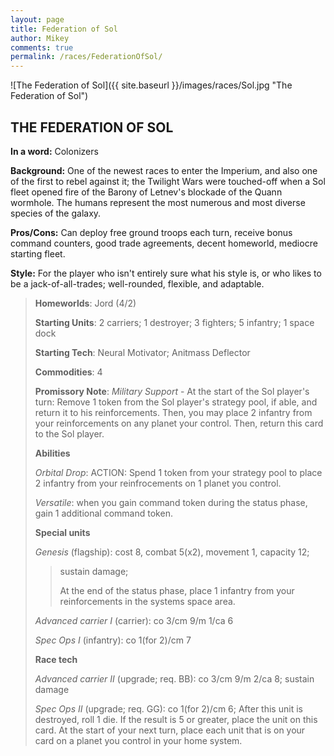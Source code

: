 ```yaml
---
layout: page
title: Federation of Sol
author: Mikey
comments: true
permalink: /races/FederationOfSol/
---
```


![The Federation of Sol]({{ site.baseurl }}/images/races/Sol.jpg "The Federation of Sol")

## THE FEDERATION OF SOL

**In a word:** Colonizers

**Background:** One of the newest races to enter the Imperium, and also one of the first to rebel against it; the Twilight Wars were touched-off when a Sol fleet opened fire of the Barony of Letnev's blockade of the Quann wormhole. The humans represent the most numerous and most diverse species of the galaxy.

**Pros/Cons:**  Can deploy free ground troops each turn, receive bonus command counters, good trade agreements, decent homeworld, mediocre starting fleet.

**Style:** For the player who isn't entirely sure what his style is, or who likes to be a jack-of-all-trades; well-rounded, flexible, and adaptable.

>**Homeworlds**: Jord (4/2)
>
>**Starting Units**: 2 carriers; 1 destroyer; 3 fighters; 5 infantry; 1 space dock
>
>**Starting Tech**: Neural Motivator; Anitmass Deflector 
>
>**Commodities**: 4
>
>**Promissory Note**: _Military Support_ - At the start of the Sol player's turn: Remove 1 token from the Sol player's strategy pool, if able, and return it to his reinforcements. Then, you may place 2 infantry from your reinforcements on any planet your control. Then, return this card to the Sol player. 
>
>**Abilities**
>
>_Orbital Drop_: ACTION: Spend 1 token from your strategy pool to place 2 infantry from your reinfrocements on 1 planet you control. 
>
>_Versatile_: when you gain command token during the status phase, gain 1 additional command token. 
>
>**Special units**
>
>_Genesis_ (flagship): cost 8, combat 5(x2), movement 1, capacity 12; 
>>sustain damage; 
>>
>>At the end of the status phase, place 1 infantry from your reinforcements in the systems space area.  
>
>_Advanced carrier I_ (carrier): co 3/cm 9/m 1/ca 6
>
>_Spec Ops I_ (infantry): co 1(for 2)/cm 7
>
>**Race tech**
>
>_Advanced carrier II_ (upgrade; req. BB): co 3/cm 9/m 2/ca 8; sustain damage
>
>_Spec Ops II_ (upgrade; req. GG): co 1(for 2)/cm 6; After this unit is destroyed, roll 1 die. If the result is 5 or greater, place the unit on this card. At the start of your next turn, place each unit that is on your card on a planet you control in your home system.

